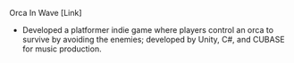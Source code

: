 Orca In Wave [Link] 
- Developed a platformer indie game where players control an orca  to survive by avoiding the enemies; developed by Unity, C#, and CUBASE for music production. 
